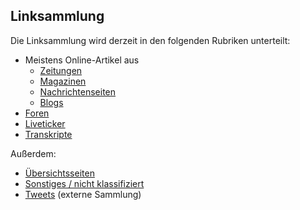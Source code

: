 Linksammlung
------------

Die Linksammlung wird derzeit in den folgenden Rubriken unterteilt:

- Meistens Online-Artikel aus
  - [Zeitungen](Zeitungsartikel.md)
  - [Magazinen](Magazine.md)
  - [Nachrichtenseiten](Nachrichtenseiten.md)
  - [Blogs](Blogartikel.md)
- [Foren](Foren.md)
- [Liveticker](Liveticker.md)
- [Transkripte](Transkripte.md)


Außerdem:

- [Übersichtsseiten](Übersichtsseiten.md)
- [Sonstiges / nicht klassifiziert](Sonstiges.md)
- [Tweets](Tweets.md) (externe Sammlung)

